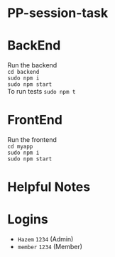 # PP-session-task

# BackEnd

Run the backend <br>
`cd backend` <br>
`sudo npm i` <br>
`sudo npm start` <br>
To run tests 
`sudo npm t`


# FrontEnd

Run the frontend <br>
`cd myapp` <br>
`sudo npm i` <br>
`sudo npm start` <br>



# Helpful Notes
# Logins 

- `Hazem` `1234` (Admin)
- `member` `1234` (Member)

